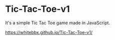 # Tic-Tac-Toe-v1

It's a simple Tic Tac Toe game made in JavaScript.

https://whitebbx.github.io/Tic-Tac-Toe-v1/
